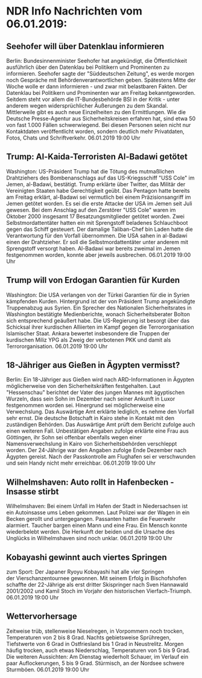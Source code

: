 # NDR Info Nachrichten vom 06.01.2019:


## Seehofer will über Datenklau informieren
Berlin:	Bundesinnenminister Seehofer hat angekündigt, die Öffentlichkeit ausführlich über den Datenklau bei Politikern und Prominenten zu informieren. Seehofer sagte der "Süddeutschen Zeitung", es werde morgen noch Gespräche mit Behördenverantwortlichen geben. Spätestens Mitte der Woche wolle er dann informieren - und zwar mit belastbaren Fakten. Der Datenklau bei Politikern und Prominenten war am Freitag bekanntgeworden. Seitdem steht vor allem die IT-Bundesbehörde BSI in der Kritik - unter anderem wegen widersprüchlicher Äußerungen zu dem Skandal. Mittlerweile gibt es auch neue Einzelheiten zu den Ermittlungen. Wie die Deutsche Presse-Agentur aus Sicherheitskreisen erfahren hat, sind etwa 50 von fast 1.000 Fällen schwerwiegend. Bei diesen Personen seien nicht nur Kontaktdaten veröffentlicht worden, sondern deutlich mehr Privatdaten, Fotos, Chats und Schriftverkehr. 06.01.2019 19:00 Uhr 

## Trump: Al-Kaida-Terroristen Al-Badawi getötet
Washington: US-Präsident Trump hat die Tötung des mutmaßlichen Drahtziehers des Bombenanschlags auf das US-Kriegsschiff "USS Cole" im Jemen, al-Badawi, bestätigt. Trump erklärte über Twitter, das Militär der Vereinigten Staaten habe Gerechtigkeit geübt. Das Pentagon hatte bereits am Freitag erklärt, al-Badawi sei vermutlich bei einem Präzisionsangriff im Jemen getötet worden. Es sei die erste Attacke der USA im Jemen seit Juli gewesen. Bei dem Anschlag auf den Zerstörer "USS Cole" waren im Oktober 2000 insgesamt 17 Besatzungsmitglieder getötet worden. Zwei Selbstmordattentäter hatten ein mit Sprengstoff beladenes Schlauchboot gegen das Schiff gesteuert. Der damalige Taliban-Chef bin Laden hatte die Verantwortung für den Vorfall übernommen. Die USA sahen in al-Badawi einen der Drahtzieher. Er soll die Selbstmordattentäter unter anderem mit Sprengstoff versorgt haben. Al-Badawi war bereits zweimal im Jemen festgenommen worden, konnte aber jeweils ausbrechen. 06.01.2019 19:00 Uhr 

## Trump will von Erdogan Garantien für Kurden
Washington: Die USA verlangen von der Türkei Garantien für die in Syrien kämpfenden Kurden. Hintergrund ist der von Präsident Trump angekündigte Truppenabzug aus Syrien. Ein Sprecher des Nationalen Sicherheitsrates in Washington bestätigte Medienberichte, wonach Sicherheitsberater Bolton sich entsprechend geäußert habe. Die US-Regierung ist besorgt über das Schicksal ihrer kurdischen Alliierten im Kampf gegen die Terrororganisation Islamischer Staat. Ankara bewertet insbesondere die Truppen der kurdischen Miliz YPG als Zweig der verbotenen PKK und damit als Terrororganisation. 06.01.2019 19:00 Uhr 

## 18-Jähriger aus Gießen in Ägypten vermisst?
Berlin: Ein 18-Jähriger aus Gießen wird nach ARD-Informationen in Ägypten möglicherweise von den Sicherheitskräften festgehalten. Laut "Hessenschau" berichtet der Vater des jungen Mannes mit ägyptischen Wurzeln, dass sein Sohn im Dezember nach seiner Ankunft in Luxor festgenommen worden sei. Hinergrund sei möglicherweise eine Verwechslung. Das Auswärtige Amt erklärte lediglich, es nehme den Vorfall sehr ernst. Die deutsche Botschaft in Kairo stehe in Kontakt mit den zuständigen Behörden. Das Auswärtige Amt prüft dem Bericht zufolge auch einen weiteren Fall. Unbestätigen Angaben zufolge erklärte eine Frau aus Göttingen, ihr Sohn sei offenbar ebenfalls wegen einer Namensverwechslung in Kairo von Sicherheitsbehörden verschleppt worden. Der 24-Jährige war den Angaben zufolge Ende Dezember nach Ägypten gereist. Nach der Passkontrolle am Flughafen sei er verschwunden und sein Handy nicht mehr erreichbar. 06.01.2019 19:00 Uhr 

## Wilhelmshaven: Auto rollt in Hafenbecken - Insasse stirbt
Wilhelmshaven: Bei einem Unfall im Hafen der Stadt in Niedersachsen ist ein Autoinsasse ums Leben gekommen. Laut Polizei war der Wagen in ein Becken gerollt und untergegangen. Passanten hatten die Feuerwehr alarmiert. Taucher bargen einen Mann und eine Frau. Ein Mensch konnte wiederbelebt werden. Die Herkunft der beiden und die Ursache des Unglücks in Wilhelmshaven sind noch unklar. 06.01.2019 19:00 Uhr 

## Kobayashi gewinnt auch viertes Springen
zum Sport: Der Japaner Ryoyu Kobayashi hat alle vier Springen der Vierschanzentournee gewonnen. Mit seinem Erfolg in Bischofshofen schaffte der 22-Jährige als erst dritter Skispringer nach Sven Hannawald 2001/2002 und Kamil Stoch im Vorjahr den historischen Vierfach-Triumph. 06.01.2019 19:00 Uhr 

## Wettervorhersage
Zeitweise trüb, stellenweise Nieselregen, in Vorpommern noch trocken, Temperaturen von 2 bis 8 Grad. Nachts gebietsweise Sprühregen, Tiefstwerte von 6 Grad in Ostfriesland bis 1 Grad in Neustrelitz. Morgen häufig trocken, auch etwas Niederschlag, Temperaturen von 5 bis 9 Grad. Die weiteren Aussichten: Am Dienstag wiederholt Schauer, im Verlauf ein paar Auflockerungen, 5 bis 9 Grad. Stürmisch, an der Nordsee schwere Sturmböen. 06.01.2019 19:00 Uhr 
